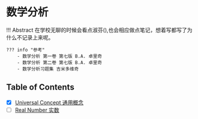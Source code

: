 # 数学分析

!!! Abstract
    在学校无聊的时候会看点淑芬(),也会相应做点笔记，想着写都写了为什么不记录上来呢。

    ??? info "参考"
        - 数学分析 第一卷 第七版 B.A. 卓里奇
        - 数学分析 第二卷 第七版 B.A. 卓里奇
        - 数学分析习题集 吉米多维奇

## Table of Contents

- [x] [Universal Concept 通用概念](uc.md)
- [ ] [Real Number 实数](rn.md)